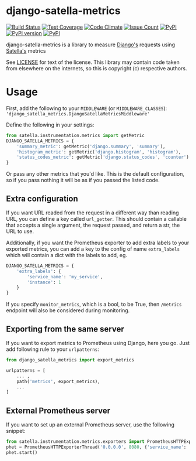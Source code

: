 django-satella-metrics
======================
[![Build Status](https://travis-ci.org/piotrmaslanka/django-satella-metrics.svg)](https://travis-ci.org/piotrmaslanka/django-satella-metrics)
[![Test Coverage](https://api.codeclimate.com/v1/badges/34b392b61482d98ad3f0/test_coverage)](https://codeclimate.com/github/piotrmaslanka/django-satella-metrics/test_coverage)
[![Code Climate](https://codeclimate.com/github/piotrmaslanka/django-satella-metrics/badges/gpa.svg)](https://codeclimate.com/github/piotrmaslanka/django-satella-metrics)
[![Issue Count](https://codeclimate.com/github/piotrmaslanka/django-satella-metrics/badges/issue_count.svg)](https://codeclimate.com/github/piotrmaslanka/django-satella-metrics)
[![PyPI](https://img.shields.io/pypi/pyversions/django-satella-metrics.svg)](https://pypi.python.org/pypi/django-satella-metrics)
[![PyPI version](https://badge.fury.io/py/django-satella-metrics.svg)](https://badge.fury.io/py/django-satella-metrics)
[![PyPI](https://img.shields.io/pypi/implementation/django-satella-metrics.svg)](https://pypi.python.org/pypi/django-satella-metrics)

django-satella-metrics is a library to measure [Django's](https://github.com/django/django) 
requests using [Satella's](https://github.com/piotrmaslanka/satella) metrics

See [LICENSE](LICENSE) for text of the license. This library may contain
code taken from elsewhere on the internets, so this is copyright (c) respective authors.

Usage
=====

First, add the following to your `MIDDLEWARE` (or `MIDDLEWARE_CLASSES`):
`'django_satella_metrics.DjangoSatellaMetricsMiddleware'`

Define the following in your settings:

```python
from satella.instrumentation.metrics import getMetric
DJANGO_SATELLA_METRICS = {
    'summary_metric': getMetric('django.summary', 'summary'),
    'histogram_metric': getMetric('django.histogram', 'histogram'),
    'status_codes_metric': getMetric('django.status_codes', 'counter')
}
```

Or pass any other metrics that you'd like. This is the default configuration, so if you pass nothing it will be 
as if you passed the listed code.

## Extra configuration

If you want URL readed from the request in a different way than reading URL, you can define a key called `url_getter`.
This should contain a callable that accepts a single argument, the request passed, and return a str, the URL to use.

Additionally, if you want the Prometheus exporter to add extra labels to your exported metrics, you can add a key to
the config of name `extra_labels` which will contain a dict with the labels to add, eg.

```python
DJANGO_SATELLA_METRICS = {
    'extra_labels': {
        'service_name': 'my_service',
        'instance': 1
    }
}
```

If you specify `monitor_metrics`, which is a bool, to be True, then `/metrics` endpoint will also be considered during
monitoring.

## Exporting from the same server

If you want to export metrics to Prometheus using Django, here you go. Just add following rule to your `urlpatterns`:

```python
from django_satella_metrics import export_metrics

urlpatterns = [
    ... ,
    path('metrics', export_metrics),
    ...
]
```

## External Prometheus server

If you want to set up an external Prometheus server, use the following snippet:

```python
from satella.instrumentation.metrics.exporters import PrometheusHTTPExporterThread
phet = PrometheusHTTPExporterThread('0.0.0.0', 8080, {'service_name': 'my_service'})
phet.start()
```